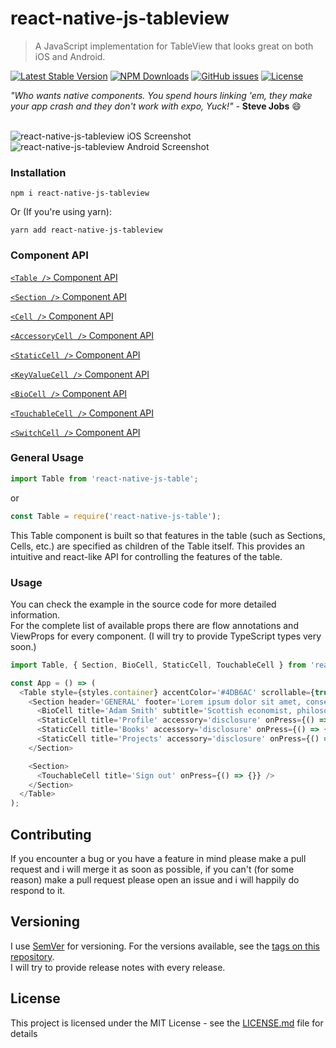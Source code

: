 # react-native-js-tableview
> A JavaScript implementation for TableView that looks great on both iOS and Android.

[![Latest Stable Version](https://img.shields.io/npm/v/react-native-js-tableview.svg)](https://www.npmjs.com/package/react-native-js-tableview)
[![NPM Downloads](https://img.shields.io/npm/dm/react-native-js-tableview.svg)](https://www.npmjs.com/package/react-native-js-tableview)
[![GitHub issues](https://img.shields.io/github/issues-raw/mohakapt/react-native-js-tableview.svg)](https://github.com/mohakapt/react-native-js-tableview/issues)
[![License](https://img.shields.io/github/license/mohakapt/react-native-js-tableview.svg)](https://github.com/mohakapt/react-native-js-tableview)

_"Who wants native components. You spend hours linking 'em, they make your app crash and they don't work with expo, Yuck!"_ - **Steve Jobs** 😄
<br/><br/>

![react-native-js-tableview iOS Screenshot](https://raw.githubusercontent.com/mohakapt/react-native-js-tableview/master/images/screenshot_ios.gif)
![react-native-js-tableview Android Screenshot](https://raw.githubusercontent.com/mohakapt/react-native-js-tableview/master/images/screenshot_android.gif)


### Installation
```
npm i react-native-js-tableview
```
Or (If you're using yarn):

```
yarn add react-native-js-tableview
```


### Component API

[`<Table />` Component API](docs/table.md)

[`<Section />` Component API](docs/section.md)

[`<Cell />` Component API](docs/cell.md)

[`<AccessoryCell />` Component API](docs/accessorycell.md)

[`<StaticCell />` Component API](docs/staticcell.md)

[`<KeyValueCell />` Component API](docs/keyvaluecell.md)

[`<BioCell />` Component API](docs/biocell.md)

[`<TouchableCell />` Component API](docs/touchablecell.md)

[`<SwitchCell />` Component API](docs/switchcell.md)


### General Usage

```js
import Table from 'react-native-js-table';
```
or

```js
const Table = require('react-native-js-table');
```

This Table component is built so that features in the table (such as Sections, Cells, etc.) are
specified as children of the Table itself. This provides an intuitive and react-like API for
controlling the features of the table.


### Usage

You can check the example in the source code for more detailed information.<br/>For the complete list of available props there are flow annotations and ViewProps for every component. (I will try to provide TypeScript types very soon.)

```js
import Table, { Section, BioCell, StaticCell, TouchableCell } from 'react-native-js-tableview';

const App = () => (
  <Table style={styles.container} accentColor='#4DB6AC' scrollable={true}>
    <Section header='GENERAL' footer='Lorem ipsum dolor sit amet, consectetur adipiscing elit.'>
      <BioCell title='Adam Smith' subtitle='Scottish economist, philosopher, and author.' />
      <StaticCell title='Profile' accessory='disclosure' onPress={() => {}} />
      <StaticCell title='Books' accessory='disclosure' onPress={() => {}} />
      <StaticCell title='Projects' accessory='disclosure' onPress={() => {}} />
    </Section>

    <Section>
      <TouchableCell title='Sign out' onPress={() => {}} />
    </Section>
  </Table>
);
```


## Contributing
If you encounter a bug or you have a feature in mind please make a pull request and i will merge it as soon as possible, if you can't (for some reason) make a pull request please open an issue and i will happily do respond to it.


## Versioning
I use [SemVer](http://semver.org/) for versioning. For the versions available, see the [tags on this repository](https://github.com/mohakapt/react-native-js-tableview/tags).<br/>
I will try to provide release notes with every release.


## License
This project is licensed under the MIT License - see the [LICENSE.md](https://github.com/mohakapt/react-native-js-tableview/blob/master/LICENSE) file for details

